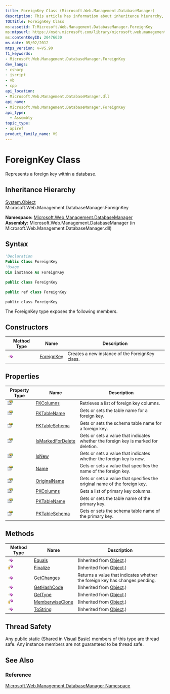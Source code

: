 ```yaml
---
title: ForeignKey Class (Microsoft.Web.Management.DatabaseManager)
description: This article has information about inheritence hierarchy, syntax, constructors, properties, methods, and thread safety for the ForeignKey class.
TOCTitle: ForeignKey Class
ms:assetid: T:Microsoft.Web.Management.DatabaseManager.ForeignKey
ms:mtpsurl: https://msdn.microsoft.com/library/microsoft.web.management.databasemanager.foreignkey(v=VS.90)
ms:contentKeyID: 20476630
ms.date: 05/02/2012
mtps_version: v=VS.90
f1_keywords:
- Microsoft.Web.Management.DatabaseManager.ForeignKey
dev_langs:
- csharp
- jscript
- vb
- cpp
api_location:
- Microsoft.Web.Management.DatabaseManager.dll
api_name:
- Microsoft.Web.Management.DatabaseManager.ForeignKey
api_type:
  - Assembly
topic_type:
- apiref
product_family_name: VS
---
```


# ForeignKey Class

Represents a foreign key within a database.

## Inheritance Hierarchy

[System.Object](https://msdn.microsoft.com/library/e5kfa45b)  
  Microsoft.Web.Management.DatabaseManager.ForeignKey  

**Namespace:**  [Microsoft.Web.Management.DatabaseManager](microsoft-web-management-databasemanager-namespace.md)  
**Assembly:**  Microsoft.Web.Management.DatabaseManager (in Microsoft.Web.Management.DatabaseManager.dll)

## Syntax

```vb
'Declaration
Public Class ForeignKey
'Usage
Dim instance As ForeignKey
```

```csharp
public class ForeignKey
```

```cpp
public ref class ForeignKey
```

```jscript
public class ForeignKey
```

The ForeignKey type exposes the following members.

## Constructors

|Method Type|Name|Description|
|--- |--- |--- |
|![Public method](images/Dd566041.pubmethod(en-us,VS.90).gif "Public method")|[ForeignKey](foreignkey-constructor-microsoft-web-management-databasemanager.md)|Creates a new instance of the ForeignKey class.|

## Properties

|Property Type|Name|Description|
|--- |--- |--- |
|![Public property](images/Dd565931.pubproperty(en-us,VS.90).gif "Public property")|[FKColumns](foreignkey-fkcolumns-property-microsoft-web-management-databasemanager.md)|Retrieves a list of foreign key columns.|
|![Public property](images/Dd565931.pubproperty(en-us,VS.90).gif "Public property")|[FKTableName](foreignkey-fktablename-property-microsoft-web-management-databasemanager.md)|Gets or sets the table name for a foreign key.|
|![Public property](images/Dd565931.pubproperty(en-us,VS.90).gif "Public property")|[FKTableSchema](foreignkey-fktableschema-property-microsoft-web-management-databasemanager.md)|Gets or sets the schema table name for a foreign key.|
|![Public property](images/Dd565931.pubproperty(en-us,VS.90).gif "Public property")|[IsMarkedForDelete](foreignkey-ismarkedfordelete-property-microsoft-web-management-databasemanager.md)|Gets or sets a value that indicates whether the foreign key is marked for deletion.|
|![Public property](images/Dd565931.pubproperty(en-us,VS.90).gif "Public property")|[IsNew](foreignkey-isnew-property-microsoft-web-management-databasemanager.md)|Gets or sets a value that indicates whether the foreign key is new.|
|![Public property](images/Dd565931.pubproperty(en-us,VS.90).gif "Public property")|[Name](foreignkey-name-property-microsoft-web-management-databasemanager.md)|Gets or sets a value that specifies the name of the foreign key.|
|![Public property](images/Dd565931.pubproperty(en-us,VS.90).gif "Public property")|[OriginalName](foreignkey-originalname-property-microsoft-web-management-databasemanager.md)|Gets or sets a value that specifies the original name of the foreign key.|
|![Public property](images/Dd565931.pubproperty(en-us,VS.90).gif "Public property")|[PKColumns](foreignkey-pkcolumns-property-microsoft-web-management-databasemanager.md)|Gets a list of primary key columns.|
|![Public property](images/Dd565931.pubproperty(en-us,VS.90).gif "Public property")|[PKTableName](foreignkey-pktablename-property-microsoft-web-management-databasemanager.md)|Gets or sets the table name of the primary key.|
|![Public property](images/Dd565931.pubproperty(en-us,VS.90).gif "Public property")|[PKTableSchema](foreignkey-pktableschema-property-microsoft-web-management-databasemanager.md)|Gets or sets the schema table name of the primary key.|

## Methods

|Method Type|Name|Description|
|--- |--- |--- |
|![Public method](images/Dd566041.pubmethod(en-us,VS.90).gif "Public method")|[Equals](https://msdn.microsoft.com/library/bsc2ak47)|(Inherited from [Object](https://msdn.microsoft.com/library/e5kfa45b).)|
|![Protected method](images/Dd566041.protmethod(en-us,VS.90).gif "Protected method")|[Finalize](https://msdn.microsoft.com/library/4k87zsw7)|(Inherited from [Object](https://msdn.microsoft.com/library/e5kfa45b).)|
|![Public method](images/Dd566041.pubmethod(en-us,VS.90).gif "Public method")|[GetChanges](foreignkey-getchanges-method-microsoft-web-management-databasemanager.md)|Returns a value that indicates whether the foreign key has changes pending.|
|![Public method](images/Dd566041.pubmethod(en-us,VS.90).gif "Public method")|[GetHashCode](https://msdn.microsoft.com/library/zdee4b3y)|(Inherited from [Object](https://msdn.microsoft.com/library/e5kfa45b).)|
|![Public method](images/Dd566041.pubmethod(en-us,VS.90).gif "Public method")|[GetType](https://msdn.microsoft.com/library/dfwy45w9)|(Inherited from [Object](https://msdn.microsoft.com/library/e5kfa45b).)|
|![Protected method](images/Dd566041.protmethod(en-us,VS.90).gif "Protected method")|[MemberwiseClone](https://msdn.microsoft.com/library/57ctke0a)|(Inherited from [Object](https://msdn.microsoft.com/library/e5kfa45b).)|
|![Public method](images/Dd566041.pubmethod(en-us,VS.90).gif "Public method")|[ToString](https://msdn.microsoft.com/library/7bxwbwt2)|(Inherited from [Object](https://msdn.microsoft.com/library/e5kfa45b).)|

## Thread Safety

Any public static (Shared in Visual Basic) members of this type are thread safe. Any instance members are not guaranteed to be thread safe.

## See Also

### Reference

[Microsoft.Web.Management.DatabaseManager Namespace](microsoft-web-management-databasemanager-namespace.md)

